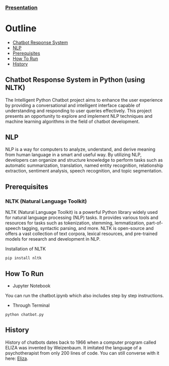 ### [Presentation](https://docs.google.com/presentation/d/1LHFyjx8DyFmtC3ej8HHw4idewAuG6EcOgZIZ4suzJYw/edit?usp=sharing)

# Outline
* [Chatbot Response System](#chatbot-response-system-in-python-using-nltk)
* [NLP](#nlp)
* [Prerequisites](#prerequisites)
* [How To Run](#how-to-run)
* [History](#history)

## Chatbot Response System in Python (using NLTK) 

The Intelligent Python Chatbot project aims to enhance the user experience by providing a conversational and intelligent interface capable of understanding and responding to user queries effectively. This project presents an opportunity to explore and implement NLP techniques and machine learning algorithms in the field of chatbot development.

## NLP
NLP is a way for computers to analyze, understand, and derive meaning from human language in a smart and useful way. By utilizing NLP, developers can organize and structure knowledge to perform tasks such as automatic summarization, translation, named entity recognition, relationship extraction, sentiment analysis, speech recognition, and topic segmentation.

## Prerequisites
### NLTK (Natural Language Toolkit)
NLTK (Natural Language Toolkit) is a powerful Python library widely used for natural language processing (NLP) tasks. It provides various tools and resources for tasks such as tokenization, stemming, lemmatization, part-of-speech tagging, syntactic parsing, and more. NLTK is open-source and offers a vast collection of text corpora, lexical resources, and pre-trained models for research and development in NLP.

Installation of NLTK
```
pip install nltk
```
## How To Run
* Jupyter Notebook

You can run the chatbot.ipynb which also includes step by step instructions.

* Through Terminal
```
python chatbot.py
```

## History 

History of chatbots dates back to 1966 when a computer program called ELIZA was invented by Weizenbaum. It imitated the language of a psychotherapist from only 200 lines of code. You can still converse with it here: [Eliza](http://psych.fullerton.edu/mbirnbaum/psych101/Eliza.htm?utm_source=ubisend.com&utm_medium=blog-link&utm_campaign=ubisend). 
